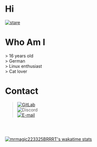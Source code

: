 # Hi
[![stare](https://media.discordapp.net/attachments/850628332579717150/880742720358985738/813823160625528873.png)](https://youtu.be/dQw4w9WgXcQ)
<br>
<h1>Who Am I</h1>
> 16 years old <br>
> German <br>
> Linux enthusiast <br>
> Cat lover

<br>
<h1>Contact</h1>

> [![GitLab](https://img.shields.io/static/v1?label=Gitlab&message=mr_magic223325&color=blue&labelColor=gray)](https://gitlab.com/mr_magic223325)<br>
> ![Discord](https://img.shields.io/static/v1?label=Discord&message=fedora%230556&color=blue&labelColor=gray)<br>
> [![E-mail](https://img.shields.io/badge/Email-mrmagic223325%40fedora.email-blue)](mailto:mrmagic223325@fedora.email?&subject=Hi)<br>
<br>
<br>

[![mrmagic223325BRRRT's wakatime stats](https://github-readme-stats.vercel.app/api/wakatime?username=mrmagic22332)](https://github.com/mrmagic223325/)
